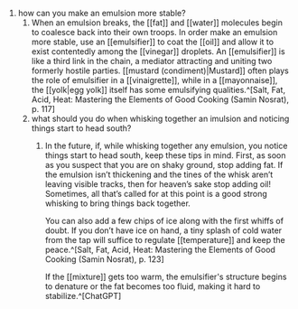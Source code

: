 1. how can you make an emulsion more stable?
	1. When an emulsion breaks, the [[fat]] and [[water]] molecules begin to coalesce back into their own troops. In order make an emulsion more stable, use an [[emulsifier]] to coat the [[oil]] and allow it to exist contentedly among the [[vinegar]] droplets. An [[emulsifier]] is like a third link in the chain, a mediator attracting and uniting two formerly hostile parties. [[mustard (condiment)|Mustard]] often plays the role of emulsifier in a [[vinaigrette]], while in a [[mayonnaise]], the [[yolk|egg yolk]] itself has some emulsifying qualities.^[Salt, Fat, Acid, Heat: Mastering the Elements of Good Cooking (Samin Nosrat), p. 117]
	2. what should you do when whisking together an imulsion and noticing things start to head south?
		1. In the future, if, while whisking together any emulsion, you notice things start to head south, keep these tips in mind. First, as soon as you suspect that you are on shaky ground, stop adding fat. If the emulsion isn’t thickening and the tines of the whisk aren’t leaving visible tracks, then for heaven’s sake stop adding oil! Sometimes, all that’s called for at this point is a good strong whisking to bring things back together.
		   
		   You can also add a few chips of ice along with the first whiffs of doubt. If you don’t have ice on hand, a tiny splash of cold water from the tap will suffice to regulate [[temperature]] and keep the peace.^[Salt, Fat, Acid, Heat: Mastering the Elements of Good Cooking (Samin Nosrat), p. 123]
		   
		   If the [[mixture]] gets too warm, the emulsifier's structure begins to denature or the fat becomes too fluid, making it hard to stabilize.^[ChatGPT]